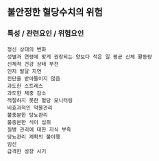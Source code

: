 ## 불안정한 혈당수치의 위험


### 특성 / 관련요인 / 위험요인

>                
                                  
    정신 상태의 변화
    성별과 연령에 맞게 권장되는 양보다 적은 일 평균 신체 활동량
    신체적 건강 상태 부전
    인지 발달 지연
    진단을 받아들이지 않음
    과도한 스트레스
    과도한 체중 감소
    적절하지 못한 혈당 모니터링
    비효과적인 약물관리
    불충분한 당뇨관리
    불충분한 식이 섭취
    질병 관리에 대한 지식 부족
    당뇨관리 계획의 불이행
    임신
    급격한 성장 시기
